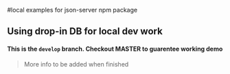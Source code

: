 #local examples for json-server npm package

## Using drop-in DB for local dev work

#### This is the `develop` branch. Checkout MASTER to guarentee working demo

> More info to be added when finished
